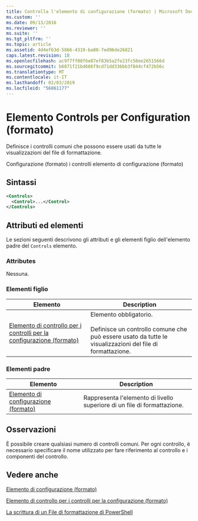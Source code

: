 ```yaml
---
title: Controlla l'elemento di configurazione (formato) | Microsoft Docs
ms.custom: ''
ms.date: 09/13/2016
ms.reviewer: ''
ms.suite: ''
ms.tgt_pltfrm: ''
ms.topic: article
ms.assetid: 4d4ef63d-5866-4319-ba00-7ed96de26821
caps.latest.revision: 18
ms.openlocfilehash: ac9f7ff08f6e87ef83b5a2fe23fc58ee2651566d
ms.sourcegitcommit: b6871f21bd666f9cd71dd336bb3f844cf472b56c
ms.translationtype: MT
ms.contentlocale: it-IT
ms.lasthandoff: 02/03/2019
ms.locfileid: "56861177"
---
```

# <a name="controls-element-for-configuration-format"></a>Elemento Controls per Configuration (formato)

Definisce i controlli comuni che possono essere usati da tutte le visualizzazioni del file di formattazione.

Configurazione (formato) i controlli elemento di configurazione (formato)

## <a name="syntax"></a>Sintassi

```xml
<Controls>
  <Control>...</Control>
</Controls>
```

## <a name="attributes-and-elements"></a>Attributi ed elementi

Le sezioni seguenti descrivono gli attributi e gli elementi figlio dell'elemento padre del `Controls` elemento.

### <a name="attributes"></a>Attributes

Nessuna.

### <a name="child-elements"></a>Elementi figlio

|Elemento|Description|
|-------------|-----------------|
|[Elemento di controllo per i controlli per la configurazione (formato)](./control-element-for-controls-for-configuration-format.md)|Elemento obbligatorio.<br /><br /> Definisce un controllo comune che può essere usato da tutte le visualizzazioni del file di formattazione.|

### <a name="parent-elements"></a>Elementi padre

|Elemento|Description|
|-------------|-----------------|
|[Elemento di configurazione (formato)](./configuration-element-format.md)|Rappresenta l'elemento di livello superiore di un file di formattazione.|

## <a name="remarks"></a>Osservazioni

È possibile creare qualsiasi numero di controlli comuni. Per ogni controllo, è necessario specificare il nome utilizzato per fare riferimento al controllo e i componenti del controllo.

## <a name="see-also"></a>Vedere anche

[Elemento di configurazione (formato)](./configuration-element-format.md)

[Elemento di controllo per i controlli per la configurazione (formato)](./control-element-for-controls-for-configuration-format.md)

[La scrittura di un File di formattazione di PowerShell](./writing-a-powershell-formatting-file.md)
